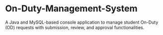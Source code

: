 # On-Duty-Management-System
A Java and MySQL-based console application to manage student On-Duty (OD) requests with submission, review, and approval functionalities.
